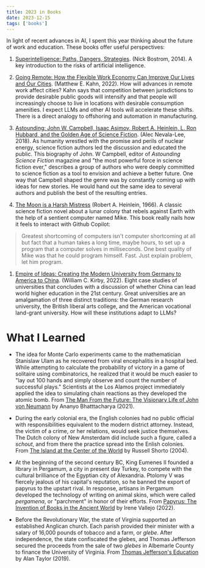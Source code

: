 ```yaml
---
title: 2023 in Books
date: 2023-12-15
tags: ['books']
---
```


In light of recent advances in AI, I spent this year thinking about the future of work and education. These books offer useful perspectives:

1. [Superintelligence: Paths, Dangers, Strategies](https://www.amazon.com/Superintelligence-Dangers-Strategies-Nick-Bostrom-ebook/dp/B00LOOCGB2/ref=tmm_kin_swatch_0?_encoding=UTF8&qid=&sr=). (Nick Bostrom, 2014). A key introduction to the risks of artificial intelligence.

2. [Going Remote: How the Flexible Work Economy Can Improve Our Lives and Our Cities](https://www.amazon.com/Going-Remote-Flexible-Economy-Improve/dp/0520384318). (Matthew E. Kahn, 2022). How will advances in remote work affect cities? Kahn says that competition between jurisdictions to provide desirable public goods will intensify and that people will increasingly choose to live in locations with desirable consumption amenities.  I expect LLMs and other AI tools will accelerate these shifts. There is a direct analogy to offshoring and automation in manufacturing.

3. [Astounding: John W. Campbell, Isaac Asimov, Robert A. Heinlein, L. Ron Hubbard, and the Golden Age of Science Fiction](https://www.amazon.com/Astounding-Campbell-Heinlein-Hubbard-Science/dp/006257194X). (Alec Nevala-Lee, 2018). As humanity wrestled with the promise and perils of nuclear energy, science fiction authors led the discussion and educated the public. This biography of John. W Campbell, editor of *Astounding Science Fiction* magazine and "the most powerful force in science fiction ever," describes a group of authors who were deeply committed to science fiction as a tool to envision and achieve a better future. One way that Campbell shaped the genre was by constantly coming up with ideas for new stories. He would hand out the same idea to several authors and publish the best of the resulting entries.

4. [The Moon is a Harsh Mistress](https://www.amazon.com/Moon-Harsh-Mistress-Robert-Heinlein-ebook/dp/B07CWGBZ4R/ref=sr_1_1?crid=3IIAKLOZAVXBT&keywords=the+moon+is+a+harsh+mistress+by+robert+heinlein&qid=1703858748&s=books&sprefix=the+moon+is+a+hars%2Cstripbooks%2C79&sr=1-1) (Robert A. Heinlein, 1966). A classic science fiction novel about a lunar colony that rebels against Earth with the help of a sentient computer named Mike. This book really nails how it feels to interact with Github Copilot:
> Greatest shortcoming of computers isn't computer shortcoming at all but fact that a human takes a long time, maybe hours, to set up a program that a computer solves in milliseconds. One best quality of Mike was that he could program himself. Fast. Just explain problem, let him program.  

1. [Empire of Ideas: Creating the Modern University from Germany to America to China](https://www.amazon.com/Empires-Ideas-Creating-University-Germany/dp/0674737717). (William C. Kirby, 2022). Eight case studies of universities that concludes with a discussion of whether China can lead world higher education in the 21st century. Great universities are an amalgamation of three distinct traditions: the German research university, the British liberal arts college, and the American vocational land-grant university. How will these institutions adapt to LLMs?

# What I Learned

* The idea for Monte Carlo experiments came to the mathematician Stanislaw Ulam as he recovered from viral encephalitis in a hospital bed. While attempting to calculate the probability of victory in a game of solitaire using combinatorics, he realized that it would be much easier to "lay out 100 hands and simply observe and count the number of successful plays." Scientists at the Los Alamos project immediately applied the idea to simulating chain reactions as they developed the atomic bomb. From [The Man From the Future: The Visionary Life of John von Neumann](https://www.amazon.com/Man-Future-Visionary-Life-Neumann/dp/1324003995) by Ananyo Bhatttacharya (2021).

* During the early colonial era, the English colonies had no public official with responsibilities equivalent to the modern district attorney. Instead, the victim of a crime, or her relations, would seek justice themselves. The Dutch colony of New Amsterdam did include such a figure, called a *schout*, and from there the practice spread into the Enlish colonies. From [The Island at the Center of the World](https://www.amazon.com/Island-Center-World-Manhattan-Forgotten/dp/1400078679) by Russell Shorto (2004).

* At the beginning of the second century BC, King Eumenes II founded a library in Pergamum, a city in present day Turkey, to compete with the cultural brilliance of the Egyptian city of Alexandria. Ptolomy V was fiercely jealous of his capital's reputation, so he banned the export of papyrus to the upstart rival. In response, artisans in Pergamum developed the technology of writing on animal skins, which were called *pergamena*, or "parchment" in honor of their efforts. From [Papyrus: The Invention of Books in the Ancient World](https://www.amazon.com/Papyrus-Invention-Books-Ancient-World/dp/0593318897) by Irene Vallejo (2022).

* Before the Revolutionary War, the state of Virginia supported an established Anglican church. Each parish provided their minister with a salary of 16,000 pounds of tobacco and a farm, or *glebe*. After independence, the state confiscated the glebes, and Thomas Jefferson secured the proceeds from the sale of two *glebes* in Albemarle County to finance the University of Virginia. From [Thomas Jefferson's Education](https://www.amazon.com/Thomas-Jeffersons-Education-Alan-Taylor/dp/0393652424/ref=tmm_hrd_swatch_0?_encoding=UTF8&qid=&sr=) by Alan Taylor (2019).